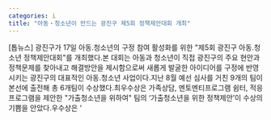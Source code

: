 ```yaml
---
categories: i
title: "아동‧청소년이 만드는 광진구 제5회 정책제안대회 개최"
---
```

[톱뉴스] 광진구가 17일 아동․청소년의 구정 참여 활성화를 위한 "제5회 광진구 아동․청소년 정책제안대회"를 개최했다.본 대회는 아동과 청소년이 직접 광진구의 주요 현안과 정책문제를 찾아내고 해결방안을 제시함으로써 새롭게 발굴한 아이디어를 구정에 반영시키는 광진구의 대표적인 아동․청소년 사업이다.지난 8월 예선 심사를 거친 9개의 팀이 본선에 출전해 총 6개팀이 수상했다.최우수상은 가족상담, 멘토멘티프로그램 쉼터, 적응 프로그램을 제안한 "가출청소년을 위하여" 팀의 ‘가출청소년을 위한 정책제안’이 수상의 기쁨을 안았다.우수상은 ‘